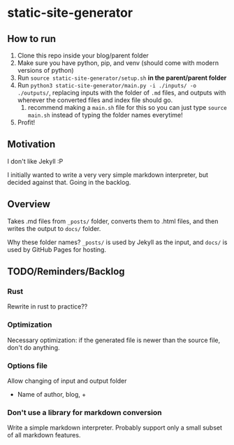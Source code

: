 # static-site-generator

## How to run

1. Clone this repo inside your blog/parent folder
1. Make sure you have python, pip, and venv (should come with modern versions of python)
1. Run `source static-site-generator/setup.sh` **in the parent/parent folder**
1. Run `python3 static-site-generator/main.py -i ./inputs/ -o ./outputs/`, replacing inputs with the folder of `.md` files, and outputs with wherever the converted files and index file should go.
   1. recommend making a `main.sh` file for this so you can just type `source main.sh` instead of typing the folder names everytime!
1. Profit!

## Motivation

I don't like Jekyll :P

I initially wanted to write a very very simple markdown interpreter, but decided against that. Going in the backlog.

## Overview

Takes .md files from `_posts/` folder, converts them to .html files, and then writes the output to `docs/` folder.

Why these folder names? `_posts/` is used by Jekyll as the input, and `docs/` is used by GitHub Pages for hosting.

## TODO/Reminders/Backlog

### Rust

Rewrite in rust to practice??

### Optimization

Necessary optimization: if the generated file is newer than the source file, don't do anything.

### Options file

Allow changing of input and output folder

- Name of author, blog, +

### Don't use a library for markdown conversion

Write a simple markdown interpreter. Probably support only a small subset of all markdown features.
